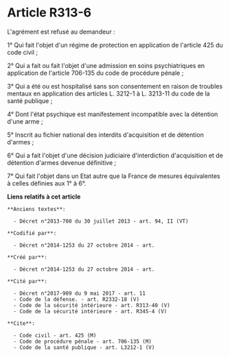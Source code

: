 # Article R313-6

L'agrément est refusé au demandeur : 

1° Qui fait l'objet d'un régime de protection en application de l'article 425 du code civil ; 

2° Qui a fait ou fait l'objet d'une admission en soins psychiatriques en application de l'article 706-135 du code de
procédure pénale ; 

3° Qui a été ou est hospitalisé sans son consentement en raison de troubles mentaux en application des articles L. 3212-1 à
L. 3213-11 du code de la santé publique ; 

4° Dont l'état psychique est manifestement incompatible avec la détention d'une arme ; 

5° Inscrit au fichier national des interdits d'acquisition et de détention d'armes ; 

6° Qui a fait l'objet d'une décision judiciaire d'interdiction d'acquisition et de détention d'armes devenue définitive ; 

7° Qui fait l'objet dans un Etat autre que la France de mesures équivalentes à celles définies aux 1° à 6°.

**Liens relatifs à cet article**

	**Anciens textes**:

	  - Décret n°2013-700 du 30 juillet 2013 - art. 94, II (VT)

	**Codifié par**:

	  - Décret n°2014-1253 du 27 octobre 2014 - art.

	**Créé par**:

	  - Décret n°2014-1253 du 27 octobre 2014 - art.

	**Cité par**:

	  - Décret n°2017-909 du 9 mai 2017 - art. 11
	  - Code de la défense. - art. R2332-18 (V)
	  - Code de la sécurité intérieure - art. R313-40 (V)
	  - Code de la sécurité intérieure - art. R345-4 (V)

	**Cite**:

	  - Code civil - art. 425 (M)
	  - Code de procédure pénale - art. 706-135 (M)
	  - Code de la santé publique - art. L3212-1 (V)
